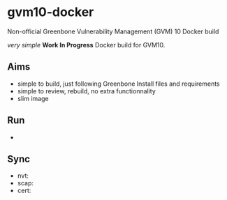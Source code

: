 # gvm10-docker
Non-official Greenbone Vulnerability Management (GVM) 10 Docker build

_very simple_ __Work In Progress__ Docker build for GVM10.

## Aims
  - simple to build, just following Greenbone Install files and requirements
  - simple to review, rebuild, no extra functionnality
  - slim image
  
## Run 
  - 

## Sync
  - nvt:
  - scap:
  - cert:
